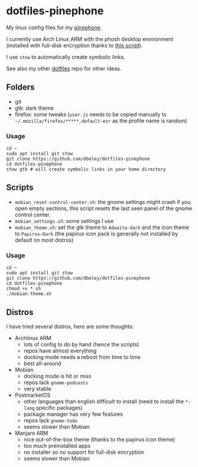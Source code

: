 # dotfiles-pinephone

My linux config files for my [pinephone](https://www.pine64.org/pinephone/).

I currently use Arch Linux ARM with the phosh desktop environment (installed with full-disk encryption thanks to [this script](https://github.com/dreemurrs-embedded/archarm-mobile-fde-installer)).

I use `stow` to automatically create symbolic links.

See also my other [dotfiles](https://github.com/dbeley/dotfiles) repo for other ideas.


## Folders

- git
- gtk: dark theme
- firefox: some tweaks (`user.js` needs to be copied manually to `~/.mozilla/firefox/*****.default-esr` as the profile name is random)

### Usage

```
cd ~
sudo apt install git stow
git clone https://github.com/dbeley/dotfiles-pinephone
cd dotfiles-pinephone
stow gtk # will create symbolic links in your home directory
```

## Scripts

- `mobian_reset-control-center.sh`: the gnome settings might crash if you open empty sections, this script resets the last seen panel of the gnome control center.
- `mobian_settings.sh`: some settings I use
- `mobian_theme.sh`: set the gtk theme to `Adwaita-dark` and the icon theme to `Papirus-Dark` (the papirus icon pack is generally not installed by default on most distros)

### Usage

```
cd ~
sudo apt install git stow
git clone https://github.com/dbeley/dotfiles-pinephone
cd dotfiles-pinephone
chmod +x *.sh
./mobian-theme.sh
```


## Distros

I have tried several distros, here are some thoughts:

- Archlinux ARM
	- lots of config to do by hand (hence the scripts)
	- repos have almost everything
	- docking mode needs a reboot from time to time
	- best all-around
- Mobian
	- docking mode is hit or miss
	- repos lack `gnome-podcasts`
	- very stable
- PostmarketOS
	- other languages than english difficult to install (need to install the `*-lang` specific packages)
	- package manager has very few features
	- repos lack `gnome-todo`
	- seems slower than Mobian
- Manjaro ARM
	- nice out-of-the-box theme (thanks to the papirus icon theme)
	- too much preinstalled apps
	- no installer so no support for full-disk encryption
	- seems slower than Mobian
